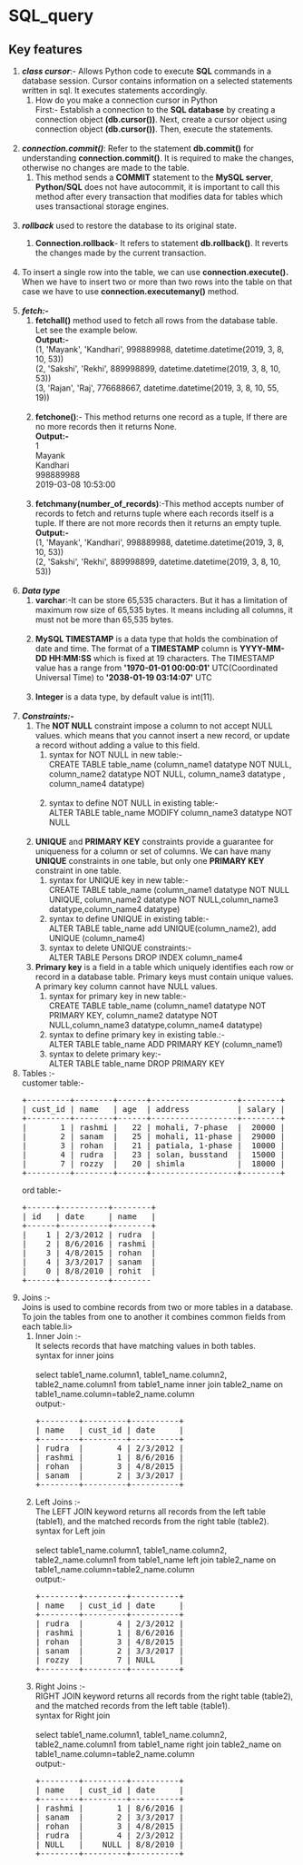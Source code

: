 # SQL_query
## Key features
<ol>
<li><em><strong>class cursor</em></strong>:- Allows Python code to execute <strong>SQL</strong> commands in a database session. Cursor contains information on a selected statements written in sql. It executes statements accordingly.
<ol> 
  <li>How do you make a connection cursor in Python</br>
  First:- Establish a connection to the <strong>SQL database</strong> by creating a connection object <strong>(db.cursor())</strong>. Next, create a cursor object using connection object <strong>(db.cursor())</strong>. Then, execute the statements.</li> 
</li>
</ol></br> 

<li><em><strong>connection.commit()</em></strong>: Refer to the statement <strong>db.commit()</strong> for understanding <strong>connection.commit()</strong>. It is required to make the changes, otherwise no changes are made to the table.
<ol>
<li>This method sends a <strong> COMMIT</strong> statement to the <strong>MySQL server</strong>,<strong> Python/SQL</strong> does not have autocommit, it is important to call this method after every transaction that modifies data for tables which uses transactional storage engines. </li>
</ol></br> 
<li><em><strong>rollback</em></strong> used to restore the database to its original state.</li>
<ol>
<li><strong>Connection.rollback</strong>- It refers to statement <strong>db.rollback()</strong>. It reverts the changes made by the current transaction.</li>
</ol></br> 

<li>To insert a single row into the table, we can use <strong>connection.execute().</strong> When we have to insert two or more than two rows into the table on that case we have to use <strong>connection.executemany()</strong> method.</li></br>
<li><em><strong>fetch:-</em></strong>
<ol>
<li><strong>fetchall()</strong> method used to fetch all rows from the database table.</br>
Let see the example below.</br>
<strong>Output:-</strong></br>
(1, 'Mayank', 'Kandhari', 998889988, datetime.datetime(2019, 3, 8, 10, 53))</br>
(2, 'Sakshi', 'Rekhi', 889998899, datetime.datetime(2019, 3, 8, 10, 53))</br>
(3, 'Rajan', 'Raj', 776688667, datetime.datetime(2019, 3, 8, 10, 55, 19))</br>
</li></br> 

<li><strong>fetchone()</strong>:- This method returns one record as a tuple, If there are no more records then it returns None.</br>
<strong>Output:-</strong></br>
1</br>
Mayank</br>
Kandhari</br>
998889988</br>
2019-03-08 10:53:00</br>
</li></br> 

<li><strong>fetchmany(number_of_records)</strong>:-This method accepts number of records to fetch and returns tuple where each records itself is a tuple. If there are not more records then it returns an empty tuple.</br>
<strong>Output:-</strong></br>
(1, 'Mayank', 'Kandhari', 998889988, datetime.datetime(2019, 3, 8, 10, 53))</br>
(2, 'Sakshi', 'Rekhi', 889998899, datetime.datetime(2019, 3, 8, 10, 53))</br>
</li></li></br> 
</ol>
<li><em><strong>Data type</em></strong>
<ol>
<li><strong>varchar</strong>:-It can be store 65,535 characters. But it has a limitation of maximum row size of 65,535 bytes. It means including all columns, it must not be more than 65,535 bytes.</li></br> 

<li><strong>MySQL TIMESTAMP</strong> is a data type that holds the combination of date and time. The format of a <strong>TIMESTAMP</strong> column is <strong>YYYY-MM-DD HH:MM:SS</strong> which is fixed at 19 characters. The TIMESTAMP value has a range from <strong>'1970-01-01 00:00:01'</strong> UTC(Coordinated Universal Time) to <strong>'2038-01-19 03:14:07'</strong> UTC</li></br>
<li><strong>Integer</strong> is a data type, by default value is int(11).</li></li>
</ol></br>

<li><em><strong>Constraints:-</em></strong>
<ol>
<li>
  The <strong>NOT NULL</strong> constraint impose a column to not accept NULL values. which means that you cannot insert a new record, or update a record without adding a value to this field.
<ol>  
<li>syntax for NOT NULL in new table:-</br>
     CREATE TABLE table_name (column_name1 datatype NOT NULL, column_name2 datatype NOT NULL, column_name3 datatype , column_name4 datatype)</li></br>
<li>syntax to define NOT NULL in existing table:-</br>
    ALTER TABLE table_name MODIFY column_name3 datatype NOT NULL</li>
</ol>
</li></br>

<li><strong>UNIQUE</strong> and <strong>PRIMARY KEY</strong> constraints provide a guarantee for uniqueness for a column or set of columns. We can have many <strong>UNIQUE</strong> constraints in one table, but only one <strong>PRIMARY KEY</strong> constraint in one table.
<ol>
<li>syntax for UNIQUE key in new table:-</br>
    CREATE TABLE table_name (column_name1 datatype NOT NULL UNIQUE, column_name2 datatype NOT NULL,column_name3 datatype,column_name4 datatype)</li>
<li>syntax to define UNIQUE in existing table:-</br> 
   ALTER TABLE table_name add UNIQUE(column_name2), add UNIQUE (column_name4)</li>
<li> syntax to delete UNIQUE constraints:-</br>
    ALTER TABLE Persons DROP INDEX column_name4</li>
</ol>
</li>

<li><strong>Primary key</strong> is a field in a table which uniquely identifies each row or record in a database table. Primary keys must contain unique values. A primary key column cannot have NULL values.
<ol>
<li> syntax for primary key in new table:-</br>
      CREATE TABLE table_name (column_name1 datatype NOT PRIMARY KEY, column_name2 datatype NOT NULL,column_name3 datatype,column_name4 datatype)</li>

<li> syntax to define primary key in existing table.:-</br>
       ALTER TABLE table_name ADD PRIMARY KEY (column_name1)</li>

<li> syntax to delete primary key:-</br>
     ALTER TABLE table_name DROP PRIMARY KEY</li>
</ol>     
</li>

</ol>
<li>Tables :-</br>
customer table:-</br>
<pre>+---------+--------+------+------------------+--------+
| cust_id | name   | age  | address          | salary |
+---------+--------+------+------------------+--------+
|       1 | rashmi |   22 | mohali, 7-phase  |  20000 |
|       2 | sanam  |   25 | mohali, 11-phase |  29000 |
|       3 | rohan  |   21 | patiala, 1-phase |  10000 |
|       4 | rudra  |   23 | solan, busstand  |  15000 |
|       7 | rozzy  |   20 | shimla           |  18000 |
+---------+--------+------+------------------+--------+</pre>


 ord table:-</br>
<pre>+------+----------+--------+
| id   | date     | name   |
+------+----------+--------+
|    1 | 2/3/2012 | rudra  |
|    2 | 8/6/2016 | rashmi |
|    3 | 4/8/2015 | rohan  |
|    4 | 3/3/2017 | sanam  |
|    0 | 8/8/2010 | rohit  |
+------+----------+--------</pre>

</li>






<li>Joins :- </br>
 Joins is used to combine records from two or more tables in a database. To join the tables from  one to another it combines common fields from each table.li>
 <ol><li>Inner Join :- </br>
 It selects records that have matching values in both tables.</br>
 syntax for inner joins</br></br>
  select table1_name.column1, table1_name.column2, table2_name.column1 from table1_name inner join table2_name on table1_name.column=table2_name.column</br>
  output:- </br>
<pre>+--------+---------+----------+ 
| name   | cust_id | date     | 
+--------+---------+----------+ 
| rudra  |       4 | 2/3/2012 | 
| rashmi |       1 | 8/6/2016 | 
| rohan  |       3 | 4/8/2015 | 
| sanam  |       2 | 3/3/2017 | 
+--------+---------+----------+ </pre>

 </li>

<li>Left Joins :- </br>
The LEFT JOIN keyword returns all records from the left table (table1), and the matched records from the right table (table2).</br>
syntax for Left join</br></br>
select table1_name.column1, table1_name.column2, table2_name.column1 from table1_name left join table2_name on table1_name.column=table2_name.column</br>
output:-</br>
<pre>+--------+---------+----------+
| name   | cust_id | date     |
+--------+---------+----------+
| rudra  |       4 | 2/3/2012 |
| rashmi |       1 | 8/6/2016 |
| rohan  |       3 | 4/8/2015 |
| sanam  |       2 | 3/3/2017 |
| rozzy  |       7 | NULL     |
+--------+---------+----------+</pre>
</li>
<li>Right Joins :- </br>
RIGHT JOIN keyword returns all records from the right table (table2), and the matched records from the left table (table1).</br>
syntax for Right join</br></br>
select table1_name.column1, table1_name.column2, table2_name.column1 from table1_name right join table2_name on table1_name.column=table2_name.column</br>
output:-</br>
<pre>+--------+---------+----------+
| name   | cust_id | date     |
+--------+---------+----------+
| rashmi |       1 | 8/6/2016 |
| sanam  |       2 | 3/3/2017 |
| rohan  |       3 | 4/8/2015 |
| rudra  |       4 | 2/3/2012 |
| NULL   |    NULL | 8/8/2010 |
+--------+---------+----------+</pre>
</li>
</ol>


</li>
</ol>






 

  
